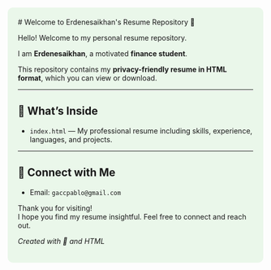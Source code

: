 <div style="background-color:#eaf7ea; padding:20px; border-radius:10px;">
# Welcome to Erdenesaikhan's Resume Repository 👋

Hello! Welcome to my personal resume repository.  

I am **Erdenesaikhan**, a motivated **finance student**.  

This repository contains my **privacy-friendly resume in HTML format**, which you can view or download.  

---

## 📄 What’s Inside

- `index.html` — My professional resume including skills, experience, languages, and projects.

---

## 💼 Connect with Me

- Email: `gaccpablo@gmail.com`

Thank you for visiting!  
I hope you find my resume insightful. Feel free to connect and reach out.

*Created with 💚 and HTML*
</div>
